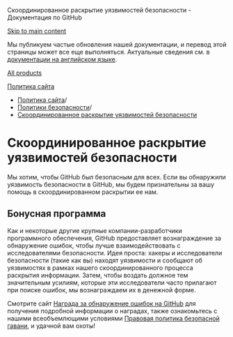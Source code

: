 Скоординированное раскрытие уязвимостей безопасности - Документация по GitHub

[Skip to main content](#main-content)

Мы публикуем частые обновления нашей документации, и перевод этой страницы может все еще выполняться. Актуальные сведения см. в [документации на английском языке](/en).

[All products](/ru)

[Политика сайта](/ru/site-policy)

* [Политика сайта](/ru/site-policy)/
* [Политики безопасности](/ru/site-policy/security-policies)/
* [Скоординированное раскрытие уязвимостей безопасности](/ru/site-policy/security-policies/coordinated-disclosure-of-security-vulnerabilities)

Скоординированное раскрытие уязвимостей безопасности
==========

Мы хотим, чтобы GitHub был безопасным для всех. Если вы обнаружили уязвимость безопасности в GitHub, мы будем признательны за вашу помощь в скоординированном раскрытии ее нам.

[](#bounty-program)Бонусная программа
----------

Как и некоторые другие крупные компании-разработчики программного обеспечения, GitHub предоставляет вознаграждение за обнаружение ошибок, чтобы лучше взаимодействовать с исследователями безопасности. Идея проста: хакеры и исследователи безопасности (такие как вы) находят уязвимости и сообщают об уязвимостях в рамках нашего скоординированного процесса раскрытия информации. Затем, чтобы воздать должное тем значительным усилиям, которые эти исследователи часто прилагают при поиске ошибок, мы вознаграждаем их в денежной форме.

Смотрите сайт [Награда за обнаружение ошибок на GitHub](https://bounty.github.com) для получения подробной информации о наградах, также ознакомьтесь с нашими всеобъемлющими условиями [Правовая политика безопасной гавани](/ru/site-policy/security-policies/github-bug-bounty-program-legal-safe-harbor), и удачной вам охоты!
